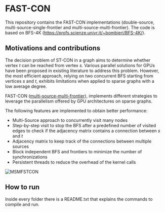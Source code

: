 # FAST-CON
This repository contains the FAST-CON implementations (double-source, multi-source-single-frontier and multi-source-multi-frontier).
The code is based on BFS-4K (https://profs.scienze.univr.it/~bombieri/BFS-4K/).

## Motivations and contributions
The decision problem of ST-CON in a graph aims to determine whether vertex _t_ can be reached from vertex _s_. Various parallel solutions for GPUs have been proposed in existing literature to address this problem. However, the most efficient approach, relying on two concurrent BFS starting from vertices _s_ and _t_, exhibits limitations when applied to sparse graphs with a low average degree.

FAST-CON ([multi-source-multi-frontier](https://github.com/PARCO-LAB/FAST-CON/tree/main/multi-source-multi-frontier)), implements different strategies to leverage the parallelism offered by GPU architectures on sparse graphs.

The following features are implemented to obtain better performance:
- Multi-Source approach to concurrently visit many nodes
- Step-by-step visit to stop the BFS after a predefined number of visited edges to check if the adjacency matrix contains a connection between _s_ and _t_
- Adjacency matrix to keep track of the connections between multiple sources
- Block independent BFS and frontiers to minimize the number of synchronizations
- Persistent threads to reduce the overhead of the kernel calls

![MSMFSTCON](https://github.com/PARCO-LAB/FAST-CON/assets/32203200/46386afd-c5fd-4208-b83c-1ef71118fce1)

## How to run
Inside every folder there is a README.txt that explains the commands to compile and run.
